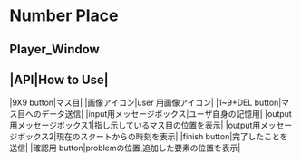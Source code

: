 # Number Place



## Player_Window

|API|How to Use|
---
|9X9 button|マス目|
|画像アイコン|user 用画像アイコン|
|1~9+DEL button|マス目へのデータ送信|
|input用メッセージボックス|ユーザ自身の記憶用|
|output用メッセージボックス1|指し示しているマス目の位置を表示|
|output用メッセージボックス2|現在のスタートからの時刻を表示|
|finish button|完了したことを送信|
|確認用 button|problemの位置,追加した要素の位置を表示|
